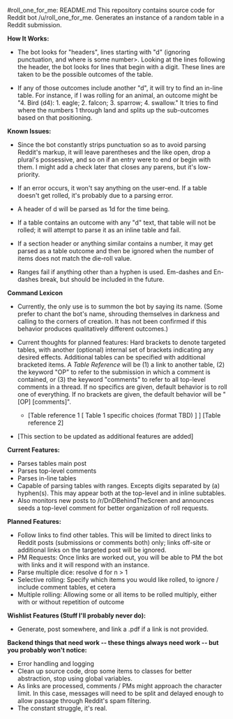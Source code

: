 #roll_one_for_me: README.md
This repository contains source code for Reddit bot /u/roll_one_for_me.
Generates an instance of a random table in a Reddit submission.

**How It Works:**

* The bot looks for "headers", lines starting with "d<X>" (ignoring punctuation, and where <X> is some number>.  Looking at the lines following the header, the bot looks for <X> lines that begin with a digit.  These lines are taken to be the possible outcomes of the table.

* If any of those outcomes include another "d<Y>", it will try to find an in-line table. For instance, if I was rolling for an animal, an outcome might be "4. Bird (d4): 1. eagle; 2. falcon; 3. sparrow; 4. swallow."  It tries to find where the numbers 1 through <Y> land and splits up the sub-outcomes based on that positioning.

**Known Issues:**

* Since the bot constantly strips punctuation so as to avoid parsing Reddit's markup, it will leave parentheses and the like open, drop a plural's possessive, and so on if an entry were to end or begin with them.  I might add a check later that closes any parens, but it's low-priority.

* If an error occurs, it won't say anything on the user-end.  If a table doesn't get rolled, it's probably due to a parsing error.

* A header of <n>d<k> will be parsed as 1d<k> for the time being.

* If a table contains an outcome with any "d<k>" text, that table will not be rolled; it will attempt to parse it as an inline table and fail.

* If a section header or anything similar contains a number, it may get parsed as a table outcome and then be ignored when the number of items does not match the die-roll value.

* Ranges fail if anything other than a hyphen is used.  Em-dashes and En-dashes break, but should be included in the future.

**Command Lexicon**

* Currently, the only use is to summon the bot by saying its name.
  (Some prefer to chant the bot's name, shrouding themselves in darkness and calling to the corners of creation.
  It has not been confirmed if this behavior produces qualitatively different outcomes.)

* Current thoughts for planned features:  Hard brackets to denote targeted tables, with another (optional) internal set of brackets indicating any desired effects. Additional tables can be specified with additional bracketed items.  A *Table Reference* will be (1) a link to another table, (2) the keyword "OP" to refer to the submission in which a comment is contained, or (3) the keyword "comments" to refer to all top-level comments in a thread.  If no specifics are given, default behavior is to roll one of everything.  If no brackets are given, the default behavior will be "[OP] [comments]".  
    * [Table reference 1 [ Table 1 specific choices (format TBD) ] ] [Table reference 2]
* [This section to be updated as additional features are added]

**Current Features:**

* Parses tables main post
* Parses top-level comments
* Parses in-line tables
* Capable of parsing tables with ranges.  Excepts digits separated by (a) hyphen(s).  This may appear both at the top-level and in inline subtables.
* Also monitors new posts to /r/DnDBehindTheScreen and announces seeds a top-level comment for better organization of roll requests.

**Planned Features:**

* Follow links to find other tables.  This will be limited to direct links to Reddit posts (submissions or comments both) only; links off-site or additional links on the targeted post will be ignored.
* PM Requests:  Once links are worked out, you will be able to PM the bot with links and it will respond with an instance.
* Parse multiple dice: resolve <n>d<k> for n > 1
* Selective rolling: Specify which items you would like rolled, to ignore / include comment tables, et cetera
* Multiple rolling: Allowing some or all items to be rolled multiply, either with or without repetition of outcome

**Wishlist Features (Stuff I'll probably never do):**

* Generate, post somewhere, and link a .pdf if a link is not provided.

**Backend things that need work -- these things always need work -- but you probably won't notice:**

* Error handling and logging
* Clean up source code, drop some items to classes for better abstraction, stop using global variables.
* As links are processed, comments / PMs might approach the character limit.  In this case, messages will need to be split and delayed enough to allow passage through Reddit's spam filtering.
* The constant struggle, it's real.